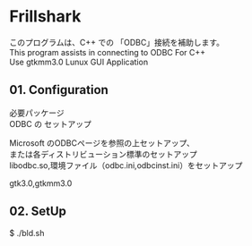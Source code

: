 # Frillshark  

このプログラムは、C++ での 「ODBC」接続を補助します。  
This program assists in connecting to ODBC For C++  
Use gtkmm3.0 Lunux GUI Application
  
## 01. Configuration  
 必要パッケージ  
 ODBC の セットアップ  
   
 Microsoft のODBCページを参照の上セットアップ、  
または各ディストリビューション標準のセットアップ  
libodbc.so,環境ファイル（odbc.ini,odbcinst.ini）をセットアップ  

gtk3.0,gtkmm3.0
## 02. SetUp
$ ./bld.sh  

